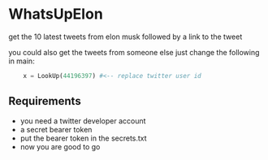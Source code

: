 # WhatsUpElon

get the 10 latest tweets from elon musk followed by a link to the tweet

you could also get the tweets from someone else just change the following in main:

```python
    x = LookUp(44196397) #<-- replace twitter user id
```

## Requirements

- you need a twitter developer account
- a secret bearer token
- put the bearer token in the secrets.txt 
- now you are good to go